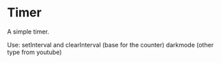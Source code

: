# Timer

A simple timer.

Use:
setInterval and clearInterval (base for the counter)
darkmode (other type from youtube)